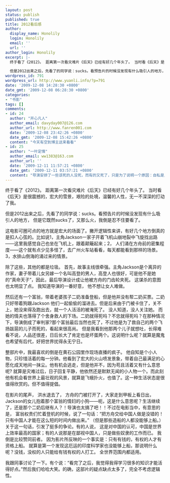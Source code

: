```yaml
---
layout: post
status: publish
published: true
title: 2012看后感
author:
  display_name: Honolily
  login: Honolily
  email: ''
  url: ''
author_login: Honolily
excerpt: |-
  终于看了《2012》。 距离第一次看灾难片《后天》已经有好几个年头了。 当时看《后天》是很震撼的，宏大的雪景，艰险的处境，温馨的人性，无一不深深的打动了我。

  但是2012出来之后，先看了的同学说：sucks。看预告片的时候没发现有什么吸引人的地方， 但是它既然sucks了，又那么火，我倒是忍不住要看了。
wordpress_id: 791
wordpress_url: http://www.yuanli.info/?p=791
date: '2009-12-08 14:28:30 +0800'
date_gmt: '2009-12-08 06:28:30 +0800'
categories:
- "书影"
tags: []
comments:
- id: 24
  author: "开心凡人"
  author_email: davyday007@126.com
  author_url: http://www.fanren001.com
  date: '2009-12-08 23:42:26 +0800'
  date_gmt: '2009-12-08 15:42:26 +0800'
  content: "今天有空到博主这来看看"
- id: 25
  author: "一叶定情"
  author_email: ww1383@163.com
  author_url: ''
  date: '2009-12-11 11:57:21 +0800'
  date_gmt: '2009-12-11 03:57:21 +0800'
  content: "导演安排了一些该死的人没死，而有的又死了，只是为了说明一个原因：自私是人类的本性，只要还有来生，自私总会存活。所以，导演没有安排该死的人全死，而只把好人带到另一个新的纪元。"
---
```

<p>终于看了《2012》。 距离第一次看灾难片《后天》已经有好几个年头了。 当时看《后天》是很震撼的，宏大的雪景，艰险的处境，温馨的人性，无一不深深的打动了我。</p>
<p>但是2012出来之后，先看了的同学说：sucks。看预告片的时候没发现有什么吸引人的地方， 但是它既然sucks了，又那么火，我倒是忍不住要看了。<a id="more"></a><a id="more-791"></a></p>
<p>这电影可圈可点的地方就是宏大的场面了。撇开逻辑性来讲，有好几个地方倒真的是扣人心弦的。比如说1，主角Jackson一家子开着飞机山崩地裂中飞旋找出路&mdash;&mdash;这里我感觉自己也坐在飞机上，跟着颠簸起来；2， 人们涌在方舟前的密集程度&mdash;&mdash;这个就有点少见多怪了，去广州火车站看看，每天都能看到那样的场景。3，水排山倒海的涌过来的情景。</p>
<p>除了这些，其他的都是垃圾。 首先，故事主线很牵强。主角Jackson是个离异的作家，妻子带着儿女另嫁一个名叫高登的男人，高登人也很好，可是他不是她的&ldquo;真命天子&rdquo;，因此，最后导演设计成让他被方舟的门齿轮夹死。 这谋杀的意图也太明显了点。 我知道导演的一番好意， 他不想让女人难做。</p>
<p>然后还有一个富翁，带着老婆孩子二奶准备登船，但是他并没有帮二奶买票。二奶只好带着狗跟Jackson 他们一起偷偷的溜进去。但是后来由于门被卡住了，关不上，她没来得及跑出去，就一个人活活的被淹死了。 没人知道，没人关注她。 而她的情夫也落得了个舍身救人的下场。二奶就得死吗？不忠就得死吗？在那种情况下，导演倒成了审判家?那个富翁最后当然也死了，不过他是为了救自己的两个飞扬跋扈的儿子而死的，看起来很高尚。 但是我看到他那两个儿子就想吐，长得难看不说，人品还很差，日后长大了肯定也是坏蛋两个。这说明什么呢？就算是魔鬼也希望有后代，好把世界扰得永无宁日。</p>
<p>整部片中，我最喜欢的倒是在黄石公园里作现场直播的疯子。 他自知是个小人物，只珍惜活着的每一分钟。他看到了宏大的火山喷发景象，带着自己最满足的心愿化成天地间一抹尘。他有机会逃走，但是他并不，因为苟且活着又有什么意思呢? 就算是灾难过后，日子回复平静，他依然还是默默无闻的小人物一个。而此刻他有机会看世界上最壮观的风景，就算是飞蛾扑火，也值了。这一种生活状态是很值得欣赏的。但不值得提倡。</p>
<p>在影片的尾声， 洪水退去了， 方舟的门被打开了，大家走到甲板上看日出，Jackson的女儿抱着那个富翁的情妇的小狗&mdash;&mdash;呃，这是什么意思呢？生活继续了，还是那个二奶后继有人？！导演也太搞了吧！！不过在电影当中，有意思的是， 富翁权贵们忙着登机的时候，说了一句话：&ldquo;把方舟交给中国人做是没错的！只有中国人才能在这么短的时间内做出来。&rdquo; （但是那些造船的人都没能够上船。）关于这一句话，引发了挺多的争论。有的人说， 这是对中国的认可，中国是世界上效率最高的国家；有的人说那是在鄙视中国人，只是做些奴隶的工作而已。 我倒是比较赞同前者。 因为影片所反映的一个事实是：只有有钱的，有权的人才有资格上船。 就算是第一个发现这厄运的印度科学家也没能够上船，那说明什么呢？没钱，没权的人只能给有钱有权的人打工。 全世界范围内都适用。</p>
<p>我跟同事讨论了一下。有个说：&ldquo;看完了之后，我觉得我得学习很多的知识才能活得好点。&rdquo;然后我们哈哈大笑。的确，这部片的疑点缺点太多了，完全不考虑逻辑性。</p>
